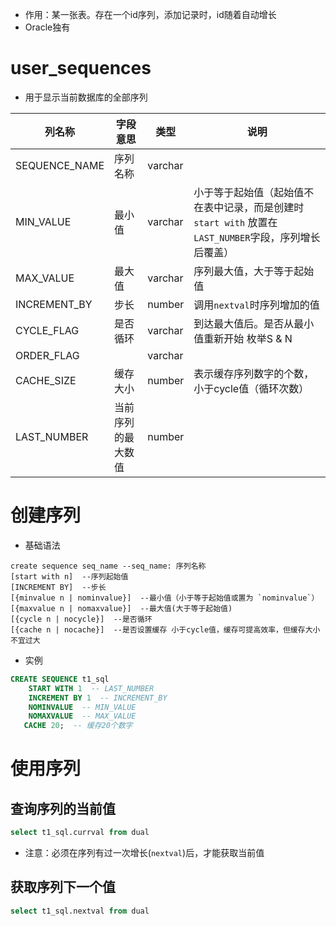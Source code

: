 * 作用：某一张表。存在一个id序列，添加记录时，id随着自动增长
* Oracle独有

# user_sequences
* 用于显示当前数据库的全部序列

|列名称|字段意思|类型|说明|
|--|--|--|--|
|SEQUENCE_NAME|序列名称|varchar||
|MIN_VALUE|最小值|varchar|小于等于起始值（起始值不在表中记录，而是创建时`start with` 放置在`LAST_NUMBER`字段，序列增长后覆盖）|
|MAX_VALUE|最大值|varchar|序列最大值，大于等于起始值|
|INCREMENT_BY|步长|number|调用`nextval`时序列增加的值|
|CYCLE_FLAG|是否循环|varchar|到达最大值后。是否从最小值重新开始 枚举S & N|
|ORDER_FLAG||varchar|
|CACHE_SIZE|缓存大小|number|表示缓存序列数字的个数，小于cycle值（循环次数）|
|LAST_NUMBER|当前序列的最大数值|number|

# 创建序列
* 基础语法
```
create sequence seq_name --seq_name: 序列名称
[start with n]  --序列起始值
[INCREMENT BY]  --步长
[{minvalue n | nominvalue}]  --最小值（小于等于起始值或置为 `nominvalue`）
[{maxvalue n | nomaxvalue}]  --最大值(大于等于起始值)
[{cycle n | nocycle}]  --是否循环
[{cache n | nocache}]  --是否设置缓存 小于cycle值，缓存可提高效率，但缓存大小不宜过大
```

* 实例
```sql
CREATE SEQUENCE t1_sql
    START WITH 1  -- LAST_NUMBER
    INCREMENT BY 1  -- INCREMENT_BY
    NOMINVALUE  -- MIN_VALUE
    NOMAXVALUE  -- MAX_VALUE
   CACHE 20;  -- 缓存20个数字
```


# 使用序列
## 查询序列的当前值
```sql
select t1_sql.currval from dual
```
* 注意：必须在序列有过一次增长(`nextval`)后，才能获取当前值

## 获取序列下一个值
```sql
select t1_sql.nextval from dual
```
